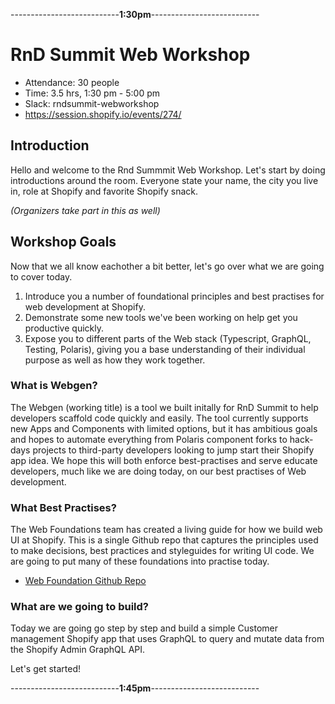 ---------------------------**1:30pm**---------------------------

# RnD Summit Web Workshop

- Attendance: 30 people
- Time: 3.5 hrs, 1:30 pm - 5:00 pm
- Slack: rndsummit-webworkshop
- https://session.shopify.io/events/274/

## Introduction

Hello and welcome to the Rnd Summmit Web Workshop. Let's start by doing introductions around the room. Everyone state your name, the city you live in, role at Shopify and favorite Shopify snack.

_(Organizers take part in this as well)_

## Workshop Goals

Now that we all know eachother a bit better, let's go over what we are going to cover today.

1.  Introduce you a number of foundational principles and best practises for web development at Shopify.
2.  Demonstrate some new tools we've been working on help get you productive quickly.
3.  Expose you to different parts of the Web stack (Typescript, GraphQL, Testing, Polaris), giving you a base understanding of their individual purpose as well as how they work together.

### What is Webgen?

The Webgen (working title) is a tool we built initally for RnD Summit to help developers scaffold code quickly and easily. The tool currently supports new Apps and Components with limited options, but it has ambitious goals and hopes to automate everything from Polaris component forks to hack-days projects to third-party developers looking to jump start their Shopify app idea. We hope this will both enforce best-practises and serve educate developers, much like we are doing today, on our best practises of Web development.

### What Best Practises?

The Web Foundations team has created a living guide for how we build web UI at Shopify. This is a single Github repo that captures the principles used to make decisions, best practices and styleguides for writing UI code. We are going to put many of these foundations into practise today.

- [Web Foundation Github Repo](https://github.com/Shopify/web-foundation)

### What are we going to build?

Today we are going go step by step and build a simple Customer management Shopify app that uses GraphQL to query and mutate data from the Shopify Admin GraphQL API.

Let's get started!

---------------------------**1:45pm**---------------------------
